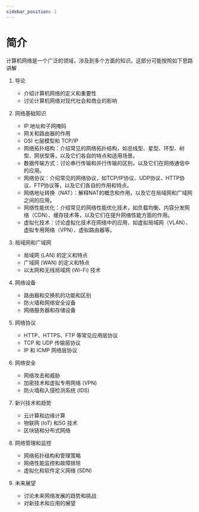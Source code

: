 ```yaml
---
sidebar_position: 1
---
```


# 简介

计算机网络是一个广泛的领域，涉及到多个方面的知识。这部分可能按照如下思路讲解

1. 导论
   - 介绍计算机网络的定义和重要性
   - 讨论计算机网络对现代社会和商业的影响

2. 网络基础知识
   - IP 地址和子网掩码
   - 网关和路由器的作用
   - OSI 七层模型和 TCP/IP 
   - 网络拓扑结构：介绍常见的网络拓扑结构，如总线型、星型、环型、树型、网状型等，以及它们各自的特点和适用场景。
   - 数据传输方式：讨论串行传输和并行传输的区别，以及它们在网络通信中的应用。
   - 网络协议：介绍常见的网络协议，如TCP/IP协议、UDP协议、HTTP协议、FTP协议等，以及它们各自的作用和特点。
   - 网络地址转换（NAT）：解释NAT的概念和作用，以及它在局域网和广域网之间的应用。
   - 网络性能优化：介绍常见的网络性能优化技术，如负载均衡、内容分发网络（CDN）、缓存技术等，以及它们在提升网络性能方面的作用。
   - 虚拟化技术：讨论虚拟化技术在网络中的应用，如虚拟局域网（VLAN）、虚拟专用网络（VPN）、虚拟路由器等。

3. 局域网和广域网
   - 局域网 (LAN) 的定义和特点
   - 广域网 (WAN) 的定义和特点
   - 以太网和无线局域网 (Wi-Fi) 技术

4. 网络设备
   - 路由器和交换机的功能和区别
   - 防火墙和网络安全设备
   - 网络服务器和存储设备

5. 网络协议
   - HTTP、HTTPS、FTP 等常见应用层协议
   - TCP 和 UDP 传输层协议
   - IP 和 ICMP 网络层协议

6. 网络安全
   - 网络攻击和威胁
   - 加密技术和虚拟专用网络 (VPN)
   - 防火墙和入侵检测系统 (IDS)

7. 新兴技术和趋势
   - 云计算和边缘计算
   - 物联网 (IoT) 和5G 技术
   - 区块链和分布式网络

8. 网络管理和监控
   - 网络拓扑结构和管理策略
   - 网络性能监控和故障排除
   - 虚拟化和软件定义网络 (SDN)

9. 未来展望
   - 讨论未来网络发展的趋势和挑战
   - 对新技术和应用的展望
